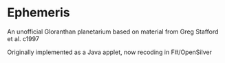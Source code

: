 # Ephemeris

An unofficial Gloranthan planetarium based on material from Greg Stafford et al. c1997

Originally implemented as a Java applet, now recoding in F#/OpenSilver
